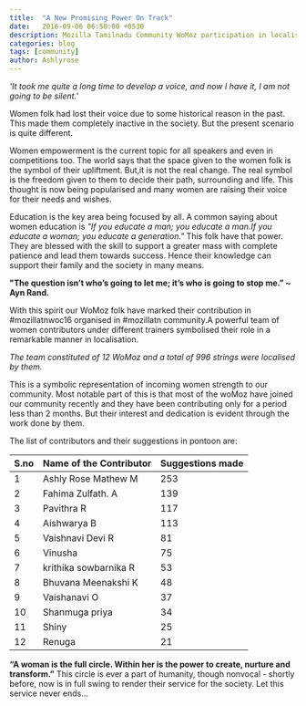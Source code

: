 ```yaml
---
title:  "A New Promising Power On Track"
date:   2016-09-06 06:50:00 +0530
description: Mozilla Tamilnadu Community WoMoz participation in localisation
categories: blog
tags: [community]
author: Ashlyrose
---
```

*'It took me quite a long time to develop a voice, and now I have it, I am not going to be silent.'* 
 
Women folk had lost their voice due to some historical reason in the past. This made them completely inactive in the society. But the present scenario is quite different.

Women empowerment is the current topic for all speakers and even in competitions too. The world says that the space given to the women folk is the symbol of their upliftment. But,it is not the real change. The real symbol is the freedom given to them to decide their path, surrounding and life. 
This thought is now being popularised and many women are raising their voice for their needs and wishes. 

Education is the key area being focused by all. A common saying about women education is *"If you educate a man; you educate a man.If you educate a woman; you educate a generation."* This folk have that power. They are blessed with the skill to support a greater mass with complete patience and lead them towards success. Hence their knowledge can support their family and the society in many means.
 
**"The question isn’t who’s going to let me; it’s who is going to stop me.” ~ Ayn Rand.**
 
With this spirit our WoMoz folk have marked their contribution in #mozillatnwoc16 organised in #mozillatn community.A powerful team of women contributors under different trainers  symbolised their role in  a remarkable manner in localisation.

*The team constituted of 12 WoMoz and a total of  996 strings were localised by them.*

This is a symbolic representation of incoming women strength to our community. Most notable part of this is that most of the woMoz have joined  our community recently and they have been contributing only for a period less than 2 months. But their interest and dedication is evident through the work done by them. 


The list of contributors and their suggestions in pontoon are:

S.no  |    Name of the Contributor   |    Suggestions made
------|------------------------------|----------------------
1     |     Ashly Rose Mathew M      |           253
2     |      Fahima Zulfath. A       |           139
3     |         Pavithra R           |           117
4     |         Aishwarya B          |           113
5     |       Vaishnavi Devi R       |            81
6     |           Vinusha            |            75
7     |     krithika sowbarnika R    |            53
8     |      Bhuvana Meenakshi K     |            48
9     |         Vaishanavi O         |            37
10    |        Shanmuga priya        |            34
11    |            Shiny             |            25
12    |            Renuga            |            21
 

 
**“A woman is the full circle. Within her is the power to create, nurture and transform.”**  This circle is ever a part of humanity, though nonvocal - shortly before, now is in full swing to render their service for the society. Let this service never ends...
